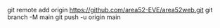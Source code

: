 git remote add origin https://github.com/area52-EVE/area52web.git
git branch -M main
git push -u origin main
